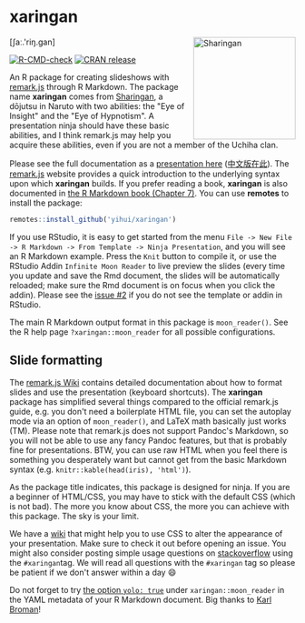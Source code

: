 # xaringan

<img src="https://user-images.githubusercontent.com/163582/45438104-ea200600-b67b-11e8-80fa-d9f2a99a03b0.png" align="right" alt="Sharingan" width="180" />

[ʃaː.'riŋ.ɡan]

<!-- badges: start -->
[![R-CMD-check](https://github.com/yihui/xaringan/workflows/R-CMD-check/badge.svg)](https://github.com/yihui/xaringan/actions)
[![CRAN release](https://www.r-pkg.org/badges/version/xaringan)](https://cran.r-project.org/package=xaringan)
<!-- badges: end -->

An R package for creating slideshows with [remark.js](https://remarkjs.com) through R Markdown. The package name **xaringan** comes from [Sharingan](https://naruto.fandom.com/wiki/Sharingan), a dōjutsu in Naruto with two abilities: the "Eye of Insight" and the "Eye of Hypnotism". A presentation ninja should have these basic abilities, and I think remark.js may help you acquire these abilities, even if you are not a member of the Uchiha clan.

Please see the full documentation as a [presentation here](https://slides.yihui.org/xaringan/) ([中文版在此](https://slides.yihui.org/xaringan/zh-CN.html)). The [remark.js](https://remarkjs.com) website provides a quick introduction to the underlying syntax upon which **xaringan** builds. If you prefer reading a book, **xaringan** is also documented in [the R Markdown book (Chapter 7)](https://bookdown.org/yihui/rmarkdown/xaringan.html). You can use **remotes** to install the package:

```r
remotes::install_github('yihui/xaringan')
```

If you use RStudio, it is easy to get started from the menu `File -> New File -> R Markdown -> From Template -> Ninja Presentation`, and you will see an R Markdown example. Press the `Knit` button to compile it, or use the RStudio Addin `Infinite Moon Reader` to live preview the slides (every time you update and save the Rmd document, the slides will be automatically reloaded; make sure the Rmd document is on focus when you click the addin). Please see the [issue #2](https://github.com/yihui/xaringan/issues/2) if you do not see the template or addin in RStudio.

The main R Markdown output format in this package is `moon_reader()`. See the R help page `?xaringan::moon_reader` for all possible configurations.

## Slide formatting

The [remark.js Wiki](https://github.com/gnab/remark/wiki) contains detailed documentation about how to format slides and use the presentation (keyboard shortcuts). The **xaringan** package has simplified several things compared to the official remark.js guide, e.g. you don't need a boilerplate HTML file, you can set the autoplay mode via an option of `moon_reader()`, and LaTeX math basically just works (TM). Please note that remark.js does not support Pandoc's Markdown, so you will not be able to use any fancy Pandoc features, but that is probably fine for presentations. BTW, you can use raw HTML when you feel there is something you desperately want but cannot get from the basic Markdown syntax (e.g. `knitr::kable(head(iris), 'html')`).

As the package title indicates, this package is designed for ninja. If you are a beginner of HTML/CSS, you may have to stick with the default CSS (which is not bad). The more you know about CSS, the more you can achieve with this package. The sky is your limit.

We have a [wiki](https://github.com/yihui/xaringan/wiki) that might help you to use CSS to alter the appearance of your presentation. 
Make sure to check it out before opening an issue. 
You might also consider posting simple usage questions on [stackoverflow](https://stackoverflow.com/questions/tagged/xaringan) using the `#xaringan`tag.
We will read all questions with the `#xaringan` tag so please be patient if we don't answer within a day :smile:

Do not forget to try [the option `yolo: true`](https://github.com/yihui/xaringan/issues/1) under `xaringan::moon_reader` in the YAML metadata of your R Markdown document. Big thanks to [Karl Broman](https://slides.yihui.org/xaringan/karl.html)!
